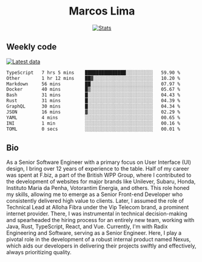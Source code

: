 <div align="center">
  <h1>Marcos Lima</h1>
  
  <a href="https://skvggor.dev">
    <img src="https://github.com/skvggor/skvggor/assets/958723/3c85f137-8d74-4cc8-a2b1-877784f3e44d" alt="Stats" />
  </a>
</div>

## Weekly code

[![Latest data](https://github.com/skvggor/skvggor/actions/workflows/main.yml/badge.svg)](https://github.com/skvggor/skvggor/actions/workflows/main.yml)

<!--START_SECTION:waka-->

```txt
TypeScript   7 hrs 5 mins    ███████████████░░░░░░░░░░   59.90 %
Other        1 hr 12 mins    ██▓░░░░░░░░░░░░░░░░░░░░░░   10.20 %
Markdown     56 mins         ██░░░░░░░░░░░░░░░░░░░░░░░   07.97 %
Docker       40 mins         █▒░░░░░░░░░░░░░░░░░░░░░░░   05.67 %
Bash         31 mins         █░░░░░░░░░░░░░░░░░░░░░░░░   04.43 %
Rust         31 mins         █░░░░░░░░░░░░░░░░░░░░░░░░   04.39 %
GraphQL      30 mins         █░░░░░░░░░░░░░░░░░░░░░░░░   04.34 %
JSON         16 mins         ▓░░░░░░░░░░░░░░░░░░░░░░░░   02.29 %
YAML         4 mins          ░░░░░░░░░░░░░░░░░░░░░░░░░   00.65 %
INI          1 min           ░░░░░░░░░░░░░░░░░░░░░░░░░   00.16 %
TOML         0 secs          ░░░░░░░░░░░░░░░░░░░░░░░░░   00.01 %
```

<!--END_SECTION:waka-->

## Bio

<p>As a Senior Software Engineer with a primary focus on User Interface (UI) design, I bring over 12 years of experience to the table. Half of my career was spent at F.biz, a part of the British WPP Group, where I contributed to the development of websites for major brands like Unilever, Subaru, Honda, Instituto Maria da Penha, Votorantim Energia, and others. This role honed my skills, allowing me to emerge as a Senior Front-end Developer who consistently delivered high value to clients. Later, I assumed the role of Technical Lead at Alloha Fibra under the Vip Telecom brand, a prominent internet provider. There, I was instrumental in technical decision-making and spearheaded the hiring process for an entirely new team, working with Java, Rust, TypeScript, React, and Vue. Currently, I'm with Radix Engineering and Software, serving as a Senior Engineer. Here, I play a pivotal role in the development of a robust internal product named Nexus, which aids our developers in delivering their projects swiftly and effectively, always prioritizing quality.</p>

<!-- </details> -->

<!-- <div align="center">
  <h2>🤖 Recent Code Activity</h2>
  <img width="500" src="https://github-readme-stats.vercel.app/api/wakatime?username=skvggor&hide_title=true&layout=compact&theme=transparent" alt="Wakatime Stats" />
</div>

<br>

<div align="center">
  <h2>📈 GitHub Stats</h2>
  <img width="500" src="https://github-readme-stats.vercel.app/api?username=skvggor&show_icons=true&theme=transparent&hide_title=true&count_private=true" alt="GitHub Stats" />
</div>
 -->
